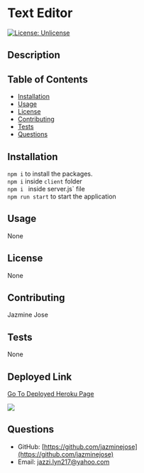 # Text Editor
[![License: Unlicense](https://img.shields.io/badge/license-Unlicense-blue.svg)](http://unlicense.org/)

## Description

## Table of Contents
- [Installation](#Installation)
- [Usage](#Usage)
- [License](#License)
- [Contributing](#Contributing)
- [Tests](#Test-Instructions)
- [Questions](#Questions)

## Installation
```npm i``` to install the packages. <br>
```npm i``` inside `client` folder<br>
```npm i ``` inside server.js` file<br>
```npm run start``` to start the application

## Usage
None

## License
None

## Contributing
Jazmine Jose

## Tests
None

## Deployed Link

<a href="https://floating-refuge-04267.herokuapp.com/"> Go To Deployed Heroku Page</a>

<img src="https://user-images.githubusercontent.com/92974218/151315509-a87be53a-564f-416c-a7d9-8e31c3040c74.png">

## Questions
- GitHub: [https://github.com/jazminejose](https://github.com/jazminejose)
- Email: [jazzi.lyn217@yahoo.com](jazzi.lyn217@yahoo.com)

